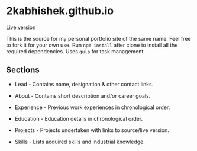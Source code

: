 # 2kabhishek.github.io

[Live version](https://2kabhishek.github.io)

This is the source for my personal portfolio site of the same name. Feel free to fork it for your own use. Run `npm install` after clone to install all the required dependencies. Uses `gulp` for task management.

## Sections

* Lead - Contains name, designation & other contact links.

* About - Contains short description and/or career goals.

* Experience - Previous work experiences in chronological order.

* Education - Education details in chronological order.

* Projects - Projects undertaken with links to source/live version.

* Skills - Lists acquired skills and industrial knowledge.
